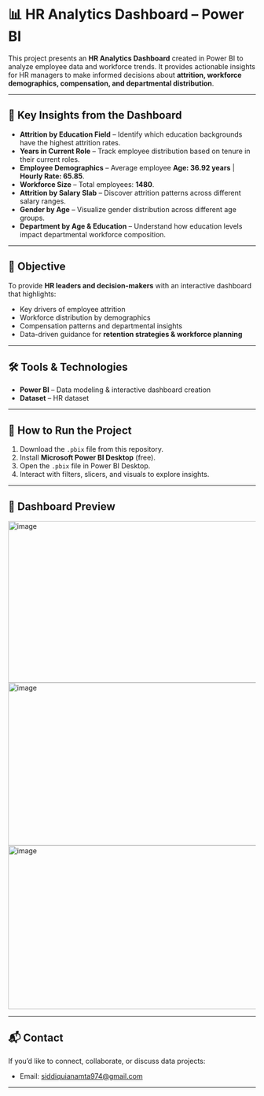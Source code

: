 

# 📊 HR Analytics Dashboard – Power BI

This project presents an **HR Analytics Dashboard** created in Power BI to analyze employee data and workforce trends. It provides actionable insights for HR managers to make informed decisions about **attrition, workforce demographics, compensation, and departmental distribution**.

---

## 🔑 Key Insights from the Dashboard

* **Attrition by Education Field** – Identify which education backgrounds have the highest attrition rates.
* **Years in Current Role** – Track employee distribution based on tenure in their current roles.
* **Employee Demographics** – Average employee **Age: 36.92 years** | **Hourly Rate: 65.85**.
* **Workforce Size** – Total employees: **1480**.
* **Attrition by Salary Slab** – Discover attrition patterns across different salary ranges.
* **Gender by Age** – Visualize gender distribution across different age groups.
* **Department by Age & Education** – Understand how education levels impact departmental workforce composition.

---

## 🎯 Objective

To provide **HR leaders and decision-makers** with an interactive dashboard that highlights:

* Key drivers of employee attrition
* Workforce distribution by demographics
* Compensation patterns and departmental insights
* Data-driven guidance for **retention strategies & workforce planning**

---

## 🛠️ Tools & Technologies

* **Power BI** – Data modeling & interactive dashboard creation
* **Dataset** – HR dataset 

---

## 🚀 How to Run the Project

1. Download the `.pbix` file from this repository.
2. Install **Microsoft Power BI Desktop** (free).
3. Open the `.pbix` file in Power BI Desktop.
4. Interact with filters, slicers, and visuals to explore insights.

---

## 📸 Dashboard Preview


<img width="584" height="329" alt="image" src="https://github.com/user-attachments/assets/dbdcf19d-1eb3-4186-87e8-1cd072ce8600" />


<img width="590" height="332" alt="image" src="https://github.com/user-attachments/assets/cb38e8e1-f4e2-4515-aa06-655a62414810" />

<img width="587" height="333" alt="image" src="https://github.com/user-attachments/assets/179d2048-3daf-4a17-911f-9ddc263f08fd" />


---

## 📬 Contact

If you’d like to connect, collaborate, or discuss data projects:

* Email: siddiquianamta974@gmail.com

---


